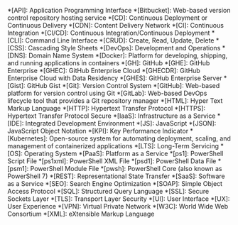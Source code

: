 *[API]: Application Programming Interface
*[Bitbucket]: Web-based version control repository hosting service
*[CD]: Continuous Deployment or Continuous Delivery
*[CDN]: Content Delivery Network
*[CI]: Continuous Integration
*[CI/CD]: Continuous Integration/Continuous Deployment
*[CLI]: Command Line Interface
*[CRUD]: Create, Read, Update, Delete
*[CSS]: Cascading Style Sheets
*[DevOps]: Development and Operations
*[DNS]: Domain Name System
*[Docker]: Platform for developing, shipping, and running applications in containers
*[GH]: GitHub
*[GHE]: GitHub Enterprise
*[GHEC]: GitHub Enterprise Cloud
*[GHECDR]: GitHub Enterprise Cloud with Data Residency
*[GHES]: GitHub Enterprise Server
*[Gist]: GitHub Gist
*[Git]: Version Control System
*[GitHub]: Web-based platform for version control using Git
*[GitLab]: Web-based DevOps lifecycle tool that provides a Git repository manager
*[HTML]: Hyper Text Markup Language
*[HTTP]: Hypertext Transfer Protocol
*[HTTPS]: Hypertext Transfer Protocol Secure
*[IaaS]: Infrastructure as a Service
*[IDE]: Integrated Development Environment
*[JS]: JavaScript
*[JSON]: JavaScript Object Notation
*[KPI]: Key Performance Indicator
*[Kubernetes]: Open-source system for automating deployment, scaling, and management of containerized applications
*[LTS]: Long-Term Servicing
*[OS]: Operating System
*[PaaS]: Platform as a Service
*[ps1]: PowerShell Script File
*[ps1xml]: PowerShell XML File
*[psd1]: PowerShell Data File
*[psm1]: PowerShell Module File
*[pwsh]: PowerShell Core (also known as PowerShell 7)
*[REST]: Representational State Transfer
*[SaaS]: Software as a Service
*[SEO]: Search Engine Optimization
*[SOAP]: Simple Object Access Protocol
*[SQL]: Structured Query Language
*[SSL]: Secure Sockets Layer
*[TLS]: Transport Layer Security
*[UI]: User Interface
*[UX]: User Experience
*[VPN]: Virtual Private Network
*[W3C]: World Wide Web Consortium
*[XML]: eXtensible Markup Language
